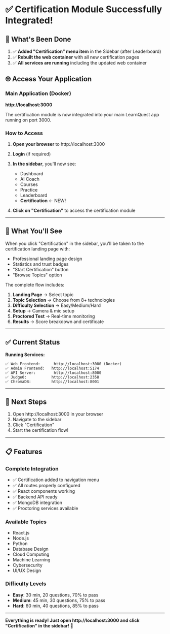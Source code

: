 # ✅ Certification Module Successfully Integrated!

## 🎉 What's Been Done

1. ✅ **Added "Certification" menu item** in the Sidebar (after Leaderboard)
2. ✅ **Rebuilt the web container** with all new certification pages
3. ✅ **All services are running** including the updated web container

## 🌐 Access Your Application

### **Main Application (Docker)**
**http://localhost:3000**

The certification module is now integrated into your main LearnQuest app running on port 3000.

### **How to Access**

1. **Open your browser** to http://localhost:3000
2. **Login** (if required)
3. **In the sidebar**, you'll now see:
   - Dashboard
   - AI Coach
   - Courses
   - Practice
   - Leaderboard
   - **Certification** ← NEW!

4. **Click on "Certification"** to access the certification module

---

## 🎯 What You'll See

When you click "Certification" in the sidebar, you'll be taken to the certification landing page with:

- Professional landing page design
- Statistics and trust badges
- "Start Certification" button
- "Browse Topics" option

The complete flow includes:
1. **Landing Page** → Select topic
2. **Topic Selection** → Choose from 8+ technologies
3. **Difficulty Selection** → Easy/Medium/Hard
4. **Setup** → Camera & mic setup
5. **Proctored Test** → Real-time monitoring
6. **Results** → Score breakdown and certificate

---

## ✅ Current Status

**Running Services:**
```
✅ Web Frontend:      http://localhost:3000 (Docker)
✅ Admin Frontend:   http://localhost:5174
✅ API Server:        http://localhost:8000
✅ Judge0:           http://localhost:2358
✅ ChromaDB:         http://localhost:8001
```

---

## 🚀 Next Steps

1. Open http://localhost:3000 in your browser
2. Navigate to the sidebar
3. Click "Certification"
4. Start the certification flow!

---

## 📋 Features

### Complete Integration
- ✅ Certification added to navigation menu
- ✅ All routes properly configured
- ✅ React components working
- ✅ Backend API ready
- ✅ MongoDB integration
- ✅ Proctoring services available

### Available Topics
- React.js
- Node.js
- Python
- Database Design
- Cloud Computing
- Machine Learning
- Cybersecurity
- UI/UX Design

### Difficulty Levels
- **Easy**: 30 min, 20 questions, 70% to pass
- **Medium**: 45 min, 30 questions, 75% to pass
- **Hard**: 60 min, 40 questions, 85% to pass

---

**Everything is ready! Just open http://localhost:3000 and click "Certification" in the sidebar! 🎉**
